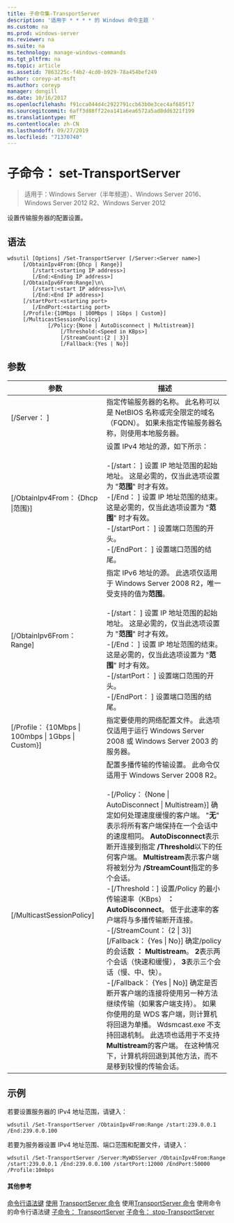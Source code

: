 ```yaml
---
title: 子命令集-TransportServer
description: '适用于 * * * * 的 Windows 命令主题 '
ms.custom: na
ms.prod: windows-server
ms.reviewer: na
ms.suite: na
ms.technology: manage-windows-commands
ms.tgt_pltfrm: na
ms.topic: article
ms.assetid: 7863225c-f4b2-4cd0-b929-78a454bef249
author: coreyp-at-msft
ms.author: coreyp
manager: dongill
ms.date: 10/16/2017
ms.openlocfilehash: f91cca044d4c2922791ccb63b0e3cec4af685f17
ms.sourcegitcommit: 6aff3d88ff22ea141a6ea6572a5ad8dd6321f199
ms.translationtype: MT
ms.contentlocale: zh-CN
ms.lasthandoff: 09/27/2019
ms.locfileid: "71370740"
---
```

# <a name="subcommand-set-transportserver"></a>子命令： set-TransportServer

>适用于：Windows Server（半年频道）、Windows Server 2016、Windows Server 2012 R2、Windows Server 2012

设置传输服务器的配置设置。
## <a name="syntax"></a>语法
```
wdsutil [Options] /Set-TransportServer [/Server:<Server name>]
     [/ObtainIpv4From:{Dhcp | Range}]
        [/start:<starting IP address>]
        [/End:<Ending IP address>]
     [/ObtainIpv6From:Range]\n\
        [/start:<start IP address>]\n\
        [/End:<End IP address>]      
     [/startPort:<starting port>
        [/EndPort:<starting port>
     [/Profile:{10Mbps | 100Mbps | 1Gbps | Custom}]    
     [/MulticastSessionPolicy]
             [/Policy:{None | AutoDisconnect | Multistream}]
                 [/Threshold:<Speed in KBps>]
                 [/StreamCount:{2 | 3}]
                 [/Fallback:{Yes | No}]
```
## <a name="parameters"></a>参数
|参数|描述|
|-------|--------|
|[/Server： <Server name>]|指定传输服务器的名称。 此名称可以是 NetBIOS 名称或完全限定的域名（FQDN）。 如果未指定传输服务器名称，则使用本地服务器。|
|[/ObtainIpv4From： {Dhcp &#124;范围}]|设置 IPv4 地址的源，如下所示：<br /><br />-[/start： <IP address>] 设置 IP 地址范围的起始地址。 这是必需的，仅当此选项设置为 "**范围**" 时才有效。<br />-[/End： <IP address>] 设置 IP 地址范围的结束。 这是必需的，仅当此选项设置为 "**范围**" 时才有效。<br />-[/startPort： <port>] 设置端口范围的开头。<br />-[/EndPort： <port>] 设置端口范围的结尾。|
|[/ObtainIpv6From： Range]|指定 IPv6 地址的源。 此选项仅适用于 Windows Server 2008 R2，唯一受支持的值为**范围**。<br /><br />-[/start： <IP address>] 设置 IP 地址范围的起始地址。 这是必需的，仅当此选项设置为 "**范围**" 时才有效。<br />-[/End： <IP address>] 设置 IP 地址范围的结束。 这是必需的，仅当此选项设置为 "**范围**" 时才有效。<br />-[/startPort： <port>] 设置端口范围的开头。<br />-[/EndPort： <port>] 设置端口范围的结尾。|
|[/Profile： {10Mbps &#124; 100mbps &#124; 1Gbps &#124; Custom}]|指定要使用的网络配置文件。 此选项仅适用于运行 Windows Server 2008 或 Windows Server 2003 的服务器。|
|[/MulticastSessionPolicy]|配置多播传输的传输设置。 此命令仅适用于 Windows Server 2008 R2。<br /><br />-[/Policy： {None &#124; AutoDisconnect &#124; Multistream}] 确定如何处理速度缓慢的客户端。 "**无**" 表示将所有客户端保持在一个会话中的速度相同。 **AutoDisconnect**表示断开连接到指定 **/Threshold**以下的任何客户端。 **Multistream**表示客户端将被划分为 **/StreamCount**指定的多个会话。<br />-[/Threshold：<Speed in KBps>] 设置/Policy 的最小传输速率（KBps） **： AutoDisconnect**。 低于此速率的客户端将与多播传输断开连接。<br />-[/StreamCount： {2 &#124; 3}] [/Fallback： {Yes &#124; No}] 确定/policy 的会话数 **： Multistream**。 **2**表示两个会话（快速和缓慢）， **3**表示三个会话（慢、中、快）。<br />-[/Fallback： {Yes &#124; No}] 确定是否断开客户端的连接将使用另一种方法继续传输（如果客户端支持）。 如果你使用的是 WDS 客户端，则计算机将回退为单播。 Wdsmcast.exe 不支持回退机制。 此选项也适用于不支持**Multistream**的客户端。 在这种情况下，计算机将回退到其他方法，而不是移到较慢的传输会话。|
## <a name="BKMK_examples"></a>示例
若要设置服务器的 IPv4 地址范围，请键入：
```
wdsutil /Set-TransportServer /ObtainIpv4From:Range /start:239.0.0.1 /End:239.0.0.100
```
若要为服务器设置 IPv4 地址范围、端口范围和配置文件，请键入：
```
wdsutil /Set-TransportServer /Server:MyWDSServer /ObtainIpv4From:Range /start:239.0.0.1 /End:239.0.0.100 /startPort:12000 /EndPort:50000 /Profile:10mbps
```
#### <a name="additional-references"></a>其他参考
[命令行语法键](command-line-syntax-key.md)
[使用](using-the-disable-transportserver-command.md) [TransportServer 命令](using-the-enable-transportserver-command.md)
使用[TransportServer 命令](using-the-get-transportserver-command.md)
使用命令的命令行语法键
[子命令： TransportServer](subcommand-start-transportserver.md)
[子命令： stop-TransportServer](subcommand-stop-transportserver.md)
